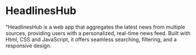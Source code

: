 # HeadlinesHub
"HeadlinesHub is a web app that aggregates the latest news from multiple sources, providing users with a personalized, real-time news feed. Built with Html, CSS and JavaScript, it offers seamless searching, filtering, and a responsive design.
